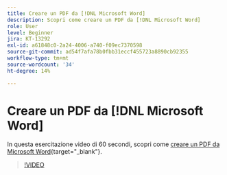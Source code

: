 ```yaml
---
title: Creare un PDF da [!DNL Microsoft Word]
description: Scopri come creare un PDF da [!DNL Microsoft Word]
role: User
level: Beginner
jira: KT-13292
exl-id: a61848c0-2a24-4006-a740-f09ec7370598
source-git-commit: ad54f7afa78b0fbb31eccf455723a8890cb92355
workflow-type: tm+mt
source-wordcount: '34'
ht-degree: 14%

---
```


# Creare un PDF da [!DNL Microsoft Word]

In questa esercitazione video di 60 secondi, scopri come [creare un PDF da Microsoft Word](https://www.adobe.com/it/acrobat/online/word-to-pdf.html){target="_blank"}.

>[!VIDEO](https://video.tv.adobe.com/v/342627?quality=12&learn=on&hidetitle=true)
